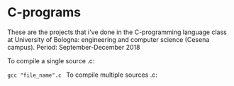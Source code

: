 # C-programs
These are the projects that i've done in the C-programming language class at University of Bologna: engineering and computer science (Cesena campus).
Period: September-December 2018

To compile a single source .c:

```	gcc "file_name".c  ```
To compile multiple sources .c:

```	gcc "file1".c "file2".c "filen".c -Wall 
